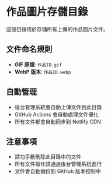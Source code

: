 # 作品圖片存儲目錄

這個目錄用於存儲所有上傳的作品圖片文件。

## 文件命名規則

- **GIF 原檔**: `作品ID.gif`
- **WebP 版本**: `作品ID.webp`

## 自動管理

- 後台管理系統會自動上傳文件到此目錄
- GitHub Actions 會自動處理文件優化
- 所有文件都會自動同步到 Netlify CDN

## 注意事項

- 請勿手動刪除此目錄中的文件
- 所有文件操作請通過後台管理系統進行
- 文件會自動備份到 GitHub 版本控制中

